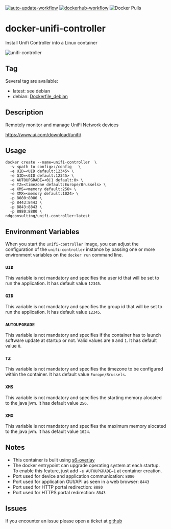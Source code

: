 [![auto-update-workflow](https://github.com/digrouz/docker-unifi-controller/actions/workflows/auto-update.yml/badge.svg)](https://github.com/digrouz/docker-unifi-controller/actions/workflows/auto-update.yml)
[![dockerhub-workflow](https://github.com/digrouz/docker-unifi-controller/actions/workflows/dockerhub.yml/badge.svg)](https://github.com/digrouz/docker-unifi-controller/actions/workflows/dockerhub.yml)
![Docker Pulls](https://img.shields.io/docker/pulls/ndgconsulting/unifi-controller)

# docker-unifi-controller
Install Unifi Controller into a Linux container

![unifi-controller](https://assets-global.website-files.com/622b70d8906c7ab0c03f77f8/63b40a92093c6b2f3767e4e6_tMCv8T-y_400x400.png)

## Tag
Several tag are available:
* latest: see debian
* debian: [Dockerfile_debian](https://github.com/digrouz/docker-unifi-controller/blob/master/Dockerfile_debian)

## Description

Remotely monitor and manage UniFi Network devices

https://www.ui.com/download/unifi/

## Usage
    docker create --name=unifi-controller  \
      -v <path to config>:/config   \
      -e UID=<UID default:12345> \
      -e GID=<GID default:12345> \
      -e AUTOUPGRADE=<0|1 default:0> \
      -e TZ=<timezone default:Europe/Brussels> \
      -e XMS=<memory default:256> \
      -e XMX=<memory default:1024> \
      -p 8080:8080 \
      -p 8443:8443 \
      -p 8843:8843 \
      -p 8880:8880 \
    ndgconsulting/unifi-controller:latest


## Environment Variables

When you start the `unifi-controller` image, you can adjust the configuration of the `unifi-controller` instance by passing one or more environment variables on the `docker run` command line.

### `UID`

This variable is not mandatory and specifies the user id that will be set to run the application. It has default value `12345`.

### `GID`

This variable is not mandatory and specifies the group id that will be set to run the application. It has default value `12345`.

### `AUTOUPGRADE`

This variable is not mandatory and specifies if the container has to launch software update at startup or not. Valid values are `0` and `1`. It has default value `0`.

### `TZ`

This variable is not mandatory and specifies the timezone to be configured within the container. It has default value `Europe/Brussels`.

### `XMS`

This variable is not mandatory and specifies the starting memory alocated to the java jvm. It has default value `256`.

### `XMX`

This variable is not mandatory and specifies the maximum memory alocated to the java jvm. It has default value `1024`.

## Notes

* This container is built using [s6-overlay](https://github.com/just-containers/s6-overlay)
* The docker entrypoint can upgrade operating system at each startup. To enable this feature, just add `-e AUTOUPGRADE=1` at container creation.
* Port used for device and application communication: `8080` 
* Port used for application GUI/API as seen in a web browser: `8443`
* Port used for HTTP portal redirection: `8880`
* Port used for HTTPS portal redirection: `8843`

## Issues

If you encounter an issue please open a ticket at [github](https://github.com/digrouz/docker-unifi-controller/issues)

